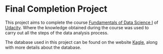 # Final Completion Project

This project aims to complete the course [Fundamentals of Data Science I](https://br.udacity.com/course/python-fundamentos-data-science--nd110) of [Udacity](https://br.udacity.com). Where the knowledge obtained during the course was used to carry out all the steps of the data analysis process.

The database used in this project can be found on the website [Kagle](https://www.kaggle.com/c/titanic/data), along with more details about the database.